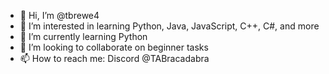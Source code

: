 - 👋 Hi, I’m @tbrewe4
- 👀 I’m interested in learning Python, Java, JavaScript, C++, C#, and more
- 🌱 I’m currently learning Python
- 💞️ I’m looking to collaborate on beginner tasks
- 📫 How to reach me: Discord @TABracadabra

<!---
tbrewe4/tbrewe4 is a ✨ special ✨ repository because its `README.md` (this file) appears on your GitHub profile.
You can click the Preview link to take a look at your changes.
--->
